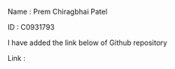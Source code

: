 Name : Prem Chiragbhai Patel

ID : C0931793

I have added the link below of Github repository

Link : 
